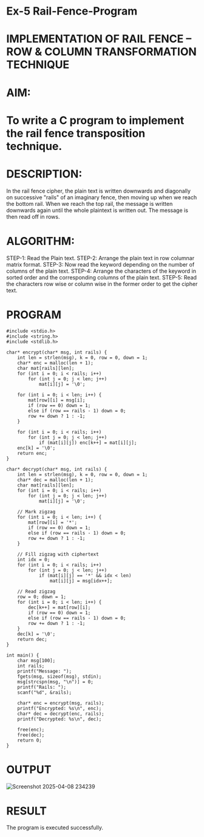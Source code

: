 # Ex-5 Rail-Fence-Program

# IMPLEMENTATION OF RAIL FENCE – ROW & COLUMN TRANSFORMATION TECHNIQUE

# AIM:

# To write a C program to implement the rail fence transposition technique.

# DESCRIPTION:

In the rail fence cipher, the plain text is written downwards and diagonally on successive "rails" of an imaginary fence, then moving up when we reach the bottom rail. When we reach the top rail, the message is written downwards again until the whole plaintext is written out. The message is then read off in rows.

# ALGORITHM:

STEP-1: Read the Plain text.
STEP-2: Arrange the plain text in row columnar matrix format.
STEP-3: Now read the keyword depending on the number of columns of the plain text.
STEP-4: Arrange the characters of the keyword in sorted order and the corresponding columns of the plain text.
STEP-5: Read the characters row wise or column wise in the former order to get the cipher text.


# PROGRAM
```
#include <stdio.h>
#include <string.h>
#include <stdlib.h>

char* encrypt(char* msg, int rails) {
    int len = strlen(msg), k = 0, row = 0, down = 1;
    char* enc = malloc(len + 1);
    char mat[rails][len];
    for (int i = 0; i < rails; i++)
        for (int j = 0; j < len; j++)
            mat[i][j] = '\0';

    for (int i = 0; i < len; i++) {
        mat[row][i] = msg[i];
        if (row == 0) down = 1;
        else if (row == rails - 1) down = 0;
        row += down ? 1 : -1;
    }

    for (int i = 0; i < rails; i++)
        for (int j = 0; j < len; j++)
            if (mat[i][j]) enc[k++] = mat[i][j];
    enc[k] = '\0';
    return enc;
}

char* decrypt(char* msg, int rails) {
    int len = strlen(msg), k = 0, row = 0, down = 1;
    char* dec = malloc(len + 1);
    char mat[rails][len];
    for (int i = 0; i < rails; i++)
        for (int j = 0; j < len; j++)
            mat[i][j] = '\0';

    // Mark zigzag
    for (int i = 0; i < len; i++) {
        mat[row][i] = '*';
        if (row == 0) down = 1;
        else if (row == rails - 1) down = 0;
        row += down ? 1 : -1;
    }

    // Fill zigzag with ciphertext
    int idx = 0;
    for (int i = 0; i < rails; i++)
        for (int j = 0; j < len; j++)
            if (mat[i][j] == '*' && idx < len)
                mat[i][j] = msg[idx++];

    // Read zigzag
    row = 0; down = 1;
    for (int i = 0; i < len; i++) {
        dec[k++] = mat[row][i];
        if (row == 0) down = 1;
        else if (row == rails - 1) down = 0;
        row += down ? 1 : -1;
    }
    dec[k] = '\0';
    return dec;
}

int main() {
    char msg[100];
    int rails;
    printf("Message: ");
    fgets(msg, sizeof(msg), stdin);
    msg[strcspn(msg, "\n")] = 0;
    printf("Rails: ");
    scanf("%d", &rails);

    char* enc = encrypt(msg, rails);
    printf("Encrypted: %s\n", enc);
    char* dec = decrypt(enc, rails);
    printf("Decrypted: %s\n", dec);

    free(enc);
    free(dec);
    return 0;
}

```

# OUTPUT
![Screenshot 2025-04-08 234239](https://github.com/user-attachments/assets/6cdb14ef-c8ea-455e-8ac2-2db6f5e85c7d)


# RESULT
The program is executed successfully.
